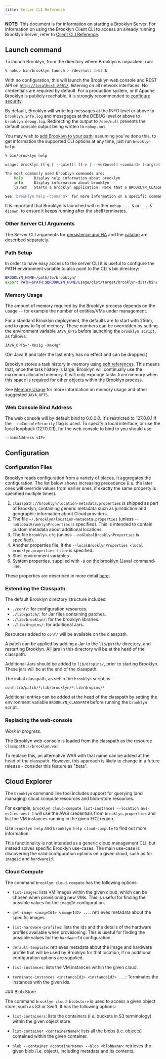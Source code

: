 ```yaml
---
title: Server CLI Reference
---
```


**NOTE:** This document is for information on starting a Brooklyn Server.  For information on using the Brooklyn Client CLI to access an 
already running Brooklyn Server, refer to [Client CLI Reference]({{book.path.docs}}/ops/cli/index.md).

## Launch command

To launch Brooklyn, from the directory where Brooklyn is unpacked, run:

```bash
% nohup bin/brooklyn launch > /dev/null 2>&1 &
```

With no configuration, this will launch the Brooklyn web console and REST API on [`http://localhost:8081/`](http://localhost:8081/),
listening on all network interfaces. No credentials are required by default. For a production 
system, or if Apache Brooklyn is publicly reachable, it is strongly recommended to 
[configure security]({{book.path.docs}}/ops/configuration/brooklyn_cfg.md).

By default, Brooklyn will write log messages at the INFO level or above to `brooklyn.info.log` and messgages at the
DEBUG level or above to `brooklyn.debug.log`. Redirecting the output to `/dev/null` prevents the default console output
being written to `nohup.out`.

You may wish to [add Brooklyn to your path](#path-setup);
assuming you've done this, to get information the supported CLI options 
at any time, just run `brooklyn help`:

```bash
% bin/brooklyn help

usage: brooklyn [(-q | --quiet)] [(-v | --verbose)] <command> [<args>]

The most commonly used brooklyn commands are:
    help     Display help information about brooklyn
    info     Display information about brooklyn
    launch   Starts a brooklyn application. Note that a BROOKLYN_CLASSPATH environment variable needs to be set up beforehand to point to the user application classpath.

See 'brooklyn help <command>' for more information on a specific command.
```

It is important that Brooklyn is launched with either `nohup ... &` or `... & disown`, to ensure 
it keeps running after the shell terminates.


### Other Server CLI Arguments

The Server CLI arguments for [persistence and HA]({{book.path.docs}}/ops/persistence/index.md) and the [catalog]({{book.path.docs}}/blueprints/catalog/index.md) are described separately.


### Path Setup

In order to have easy access to the server CLI it is useful to configure the PATH environment 
variable to also point to the CLI's bin directory:

```bash
BROOKLYN_HOME=/path/to/brooklyn/
export PATH=$PATH:$BROOKLYN_HOME/usage/dist/target/brooklyn-dist/bin/
```


### Memory Usage

The amount of memory required by the Brooklyn process depends on the usage 
-- for example the number of entities/VMs under management.

For a standard Brooklyn deployment, the defaults are to start with 256m, and to grow to 1g of memory.
These numbers can be overridden by setting the environment variable `JAVA_OPTS` before launching
the `brooklyn script`, as follows:

    JAVA_OPTS="-Xms1g -Xmx4g"

(On Java 8 and later the last entry has no effect and can be dropped.)

Brooklyn stores a task history in-memory using [soft references](http://docs.oracle.com/javase/7/docs/api/java/lang/ref/SoftReference.html).
This means that, once the task history is large, Brooklyn will continually use the maximum allocated 
memory. It will only expunge tasks from memory when this space is required for other objects within the
Brooklyn process.

See [Memory Usage]({{book.path.docs}}/ops/troubleshooting/memory-usage.md) for more information on memory usage and
other suggested `JAVA_OPTS`.


### Web Console Bind Address

The web console will by default bind to 0.0.0.0. It's restricted to 127.0.0.1 if the `--noConsoleSecurity` flag is used.
To specify a local interface, or use the local loopback (127.0.0.1), for the web console to bind to you should use:

    --bindAddress <IP>

## Configuration

### Configuration Files

Brooklyn reads configuration from a variety of places. It aggregates the configuration.
The list below shows increasing precedence (i.e. the later ones will override values
from earlier ones, if exactly the same property is specified multiple times).

1. `classpath://brooklyn/location-metadata.properties` is shipped as part of Brooklyn, containing 
   generic metadata such as jurisdiction and geographic information about Cloud providers.        
1. The file `~/.brooklyn/location-metadata.properties` (unless `--noGlobalBrooklynProperties` is specified).
   This is intended to contain custom metadata about additional locations.
1. The file `brooklyn.cfg` (unless `--noGlobalBrooklynProperties` is specified).
1. Another properties file, if the `--localBrooklynProperties <local brooklyn.properties file>` is specified.
1. Shell environment variables
1. System properties, supplied with ``-D`` on the brooklyn (Java) command-line.

These properties are described in more detail [here]({{book.path.docs}}/ops/configuration/brooklyn_cfg.md).


### Extending the Classpath

The default Brooklyn directory structure includes:

* `./conf/`: for configuration resources.
* `./lib/patch/`: for Jar files containing patches.
* `./lib/brooklyn/`: for the brooklyn libraries.
* `./lib/dropins/`: for additional Jars.

Resources added to `conf/` will be available on the classpath.

A patch can be applied by adding a Jar to the `lib/patch/` directory, and restarting Brooklyn.
All jars in this directory will be at the head of the classpath.

Additional Jars should be added to `lib/dropins/`, prior to starting Brooklyn. These jars will 
be at the end of the classpath.

The initial classpath, as set in the `brooklyn` script, is:

    conf:lib/patch/*:lib/brooklyn/*:lib/dropins/*

Additional entries can be added at the head of the classpath by setting the environment variable 
`BROOKLYN_CLASSPATH` before running the `brooklyn` script. 


### Replacing the web-console

*Work in progress.*

The Brooklyn web-console is loaded from the classpath as the resource `classpath://brooklyn.war`.

To replace this, an alternative WAR with that name can be added at the head of the classpath.
However, this approach is likely to change in a future release - consider this feature as "beta".


## Cloud Explorer

The `brooklyn` command line tool includes support for querying (and managing) cloud
compute resources and blob-store resources. 

For example, `brooklyn cloud-compute list-instances --location aws-ec2:eu-west-1`
will use the AWS credentials from `brooklyn.properties` and list the VM instances
running in the given EC2 region.

Use `brooklyn help` and `brooklyn help cloud-compute` to find out more information.

This functionality is not intended as a generic cloud management CLI, but instead 
solves specific Brooklyn use-cases. The main use-case is discovering the valid 
configuration options on a given cloud, such as for `imageId` and `hardwareId`.


### Cloud Compute

The command `brooklyn cloud-compute` has the following options:

* `list-images`: lists VM images within the given cloud, which can be chosen when
  provisioning new VMs.
  This is useful for finding the possible values for the `imageId` configuration.

* `get-image <imageId1> <imageId2> ...`: retrieves metadata about the specific images.

* `list-hardware-profiles`: lists the ids and the details of the hardware profiles
  available when provisioning. 
  This is useful for finding the possible values for the `hardwareId` configuration.

* `default-template`: retrieves metadata about the image and hardware profile that will
  be used by Brooklyn for that location, if no additional configuration options
  are supplied.

* `list-instances`: lists the VM instances within the given cloud.

* `terminate-instances <instanceId1> <instanceId2> ...`: Terminates the instances with
  the given ids.


### Blob Store

The command `brooklyn cloud-blobstore` is used to access a given object store, such as S3
or Swift. It has the following options:

* `list-containers`: lists the containers (i.e. buckets in S3 terminology) within the 
  given object store.

* `list-container <containerName>`: lists all the blobs (i.e. objects) contained within 
  the given container.

* `blob --container <containerName> --blob <blobName>`: retrieves the given blob
  (i.e. object), including metadata and its contents.


